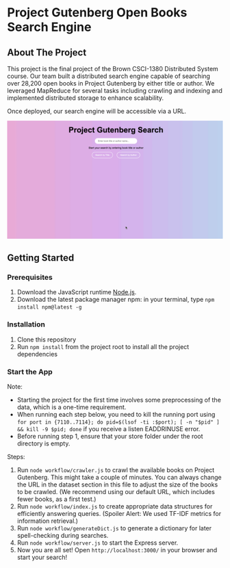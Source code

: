 # Project Gutenberg Open Books Search Engine

## About The Project

This project is the final project of the Brown CSCI-1380 Distributed System course. Our team built a distributed search engine capable of searching over 28,200 open books in Project Gutenberg by either title or author. We leveraged MapReduce for several tasks including crawling and indexing and implemented distributed storage to enhance scalability.

Once deployed, our search engine will be accessible via a URL.

![](frontend/demo.gif)

## Getting Started

### Prerequisites

1. Download the JavaScript runtime [Node.js](https://nodejs.org/).
2. Download the latest package manager npm: in your terminal, type `npm install npm@latest -g`

### Installation

1. Clone this repository
2. Run `npm install` from the project root to install all the project dependencies

### Start the App
Note:
- Starting the project for the first time involves some preprocessing of the data, which is a one-time requirement.
- When running each step below, you need to kill the running port using `for port in {7110..7114}; do pid=$(lsof -ti :$port); [ -n "$pid" ] && kill -9 $pid; done` if you receive a listen EADDRINUSE error.
- Before running step 1, ensure that your store folder under the root directory is empty.

Steps:
1. Run `node workflow/crawler.js` to crawl the available books on Project Gutenberg. This might take a couple of minutes. You can always change the URL in the dataset section in this file to adjust the size of the books to be crawled. (We recommend using our default URL, which includes fewer books, as a first test.)
2. Run `node workflow/index.js` to create appropriate data structures for efficiently answering queries. (Spoiler Alert: We used TF-IDF metrics for information retrieval.)
3. Run `node workflow/generateDict.js` to generate a dictionary for later spell-checking during searches.
4. Run `node workflow/server.js` to start the Express server.
5. Now you are all set! Open `http://localhost:3000/` in your browser and start your search!
